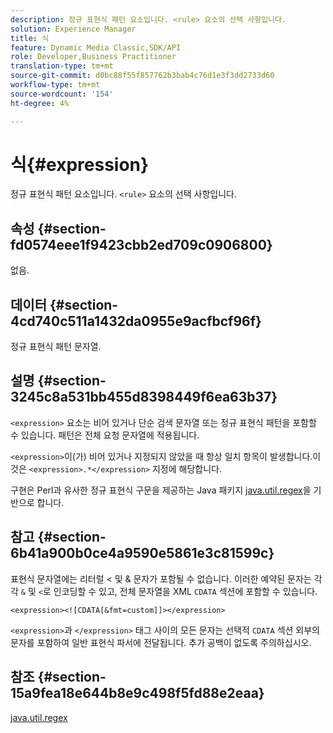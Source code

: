 ```yaml
---
description: 정규 표현식 패턴 요소입니다. <rule> 요소의 선택 사항입니다.
solution: Experience Manager
title: 식
feature: Dynamic Media Classic,SDK/API
role: Developer,Business Practitioner
translation-type: tm+mt
source-git-commit: d0bc88f55f857762b3bab4c76d1e3f3dd2733d60
workflow-type: tm+mt
source-wordcount: '154'
ht-degree: 4%

---
```



# 식{#expression}

정규 표현식 패턴 요소입니다. `<rule>` 요소의 선택 사항입니다.

## 속성 {#section-fd0574eee1f9423cbb2ed709c0906800}

없음.

## 데이터 {#section-4cd740c511a1432da0955e9acfbcf96f}

정규 표현식 패턴 문자열.

## 설명 {#section-3245c8a531bb455d8398449f6ea63b37}

`<expression>` 요소는 비어 있거나 단순 검색 문자열 또는 정규 표현식 패턴을 포함할 수 있습니다. 패턴은 전체 요청 문자열에 적용됩니다.

`<expression>`이(가) 비어 있거나 지정되지 않았을 때 항상 일치 항목이 발생합니다.이것은 `<expression>.*</expression>` 지정에 해당합니다.

구현은 Perl과 유사한 정규 표현식 구문을 제공하는 Java 패키지 [java.util.regex](../../../../../ir-api/material-cat/image-rendering-api-ref/c-ir-material-catalog/c-ir-rule-set-reference/r-ir-expression.md#reference-49867deecb58412bbdc2ced564bbea3e)을 기반으로 합니다.

## 참고 {#section-6b41a900b0ce4a9590e5861e3c81599c}

표현식 문자열에는 리터럴 &lt; 및 &amp; 문자가 포함될 수 없습니다. 이러한 예약된 문자는 각각 `&` 및 `<`로 인코딩할 수 있고, 전체 문자열을 XML `CDATA` 섹션에 포함할 수 있습니다.

`<expression><![CDATA[&fmt=custom]]></expression>`

`<expression>`과 `</expression>` 태그 사이의 모든 문자는 선택적 `CDATA` 섹션 외부의 문자를 포함하여 일반 표현식 파서에 전달됩니다. 추가 공백이 없도록 주의하십시오.

## 참조 {#section-15a9fea18e644b8e9c498f5fd88e2eaa}

[java.util.regex](https://www2.cs.duke.edu/csed/java/jdk1.4.2/docs/api/)
